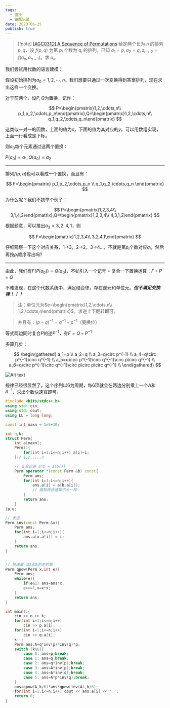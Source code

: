 ```yaml
---
tags:
  - 置换
  - 做题记录
date: 2023-06-25
publish: true
---
```


> [!note] [[AGC031D] A Sequence of Permutations](https://www.luogu.com.cn/problem/AT_agc031_d)
> 给定两个长为 $n$ 的排列 $p,q$，设 $f(p,q)$ 为第 $p_i$ 个数为 $q_i$ 的排列。已知 $a_1=p,a_2=q,a_{n+2}=f(a_n,a_{n+1})$。求 $a_k$.

我们尝试用代数的语言建模：

假设初始排列为$a_0=1,2,\cdots,n$。我们想要只通过一次变换得到答案排列，现在求出这样一个变换。

对于前两个，设$P,Q$为置换，记作：


$$
 P=\begin{pmatrix}1,2,\cdots,n\\ p_1,p_2,\cdots,p_n\end{pmatrix},Q=\begin{pmatrix}1,2,\cdots,n\\ q_1,q_2,\cdots,q_n\end{pmatrix}
$$


这类似一对一的函数，上面的值为$x$，下面的值为其对应的$y$。可以用数组实现，上面一行看成是下标。

则$a_0$每个元素通过这两个置换：

$P(a_0) = a_1,Q(a_0)=a_2$

---

排列$f(p,q)$也可以看成一个置换，而且有：


$$
F=\begin{pmatrix} p_1,p_2,\cdots,p_n \\ q_1,q_2,\cdots,q_n \end{pmatrix}
$$


为什么呢？我们不妨举个例子：


$$
 P=\begin{pmatrix}1,2,3,4\\ 3,1,4,2\end{pmatrix},Q=\begin{pmatrix}1,2,3,4\\ 4,3,1,2\end{pmatrix}
$$


根据题意，可以推出$a_3=3,2,4,1$，则


$$
F=\begin{pmatrix}1,2,3,4\\ 3,2,4,1\end{pmatrix}
$$


仔细观察一下这个对应关系，1->3，2->2，3->4...，不就是第$p_i$个数对应$q_i$，然后再按$p_i$顺序写出吗?

---

由此，我们有$F(P(a_0))=Q(a_0)$，不妨引入一个记号 $\circ$ 复合一下置换运算：$F \circ P = Q$

不难发现，在这个代数系统中，满足结合律，存在逆元和单位元。***但不满足交换律！！！***

> 注：单位元为$e=\begin{pmatrix}1,2,\cdots,n\\ 1,2,\cdots,n\end{pmatrix}$。求逆上下翻转即可。

> 并且有：$(p \circ q)^{-1} = q^{-1}\circ p^{-1}$（要换位）

等式两边同时复合$P$的逆$P^{-1}$，有$F = Q \circ P^{-1}$

多算几步：


$$
\begin{gathered}
a_1=p \\
a_2=q \\
a_3=q\circ p^{-1} \\
a_4=q\circ p^{-1}\circ q^{-1} \\
a_5=q\circ p^{-1}\circ q^{-1}\circ p\circ q^{-1} \\
a_6=q\circ p^{-1}\circ q^{-1}\circ p\circ p\circ q^{-1} \\
\end{gathered}
$$


![Alt text](https://cdn.luogu.com.cn/upload/image_hosting/jbbkft5s.png)

规律已经很显然了，这个序列以6为周期，每6项就会在两边分别乘上一个$A$和$A^{-1}$，求出个数快速幂即可。

```cpp
#include <bits/stdc++.h>
using std::cin;
using std::cout;
using LL = long long;

const int maxn = 1e5+10;

int n,k;
struct Perm{
	int a[maxn];
	Perm(){
		for(int i=1;i<=n;i++) a[i]=i;
	}// 1,2,...,n

	// 复合运算 a*b = a(b())
	Perm operator *(const Perm &b) const{
		Perm ans;
		for(int i=1;i<=n;i++){
			ans.a[i] = a[b.a[i]];
			// 跟矩阵快速幂不太一样~
		}
		return ans;
	}
}p,q;

// 求逆
Perm inv(const Perm &x){
	Perm ans;
	for(int i=1;i<=n;i++){
		ans.a[x.a[i]] = i;
	}
	return ans;
}


// 快速幂 求A和A的逆的幂
Perm qpow(Perm x,int e){
	Perm ans;
	while(e){
		if(e&1) ans=ans*x;
		e>>=1,x=x*x;
	}
	return ans;
}

int main(){
	cin >> n >> k;
	for(int i=1;i<=n;i++)
		cin >> p.a[i];
	for(int i=1;i<=n;i++)
		cin >> q.a[i];
	k--;
	Perm ans,A=q*inv(p)*inv(q)*p;
	switch (k%6){
		case 0: ans=p;break;
		case 1: ans=q;break;
		case 2: ans=q*inv(p);break;
		case 3: ans=A*inv(p);break;
		case 4: ans=A*inv(q);break;
		case 5: ans=A*p*inv(q);break;
	}
	ans=qpow(A,k/6)*ans*qpow(inv(A),k/6);
	for(int i=1;i<=n;i++) cout << ans.a[i] << ' ';
	return 0;
}
```